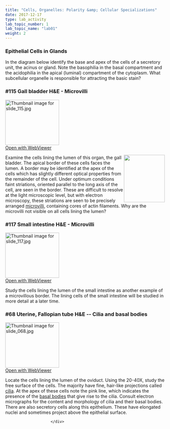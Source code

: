 ```yaml
---
title: "Cells, Organelles: Polarity &amp; Cellular Specializations"
date: 2017-12-17
type: lab_activity
lab_topic_number: 1
lab_topic_name: "lab01"
weight: 2
---
```

<div class="entrybody">
						<h3>Epithelial Cells in Glands</h3>

<p>In the diagram below identify the base and apex of the cells of a secretory unit, the acinus or gland. Note the basophilia in the basal compartment and the acidophilia in the apical (luminal) compartment of the cytoplasm. What subcellular organelle is responsible for attracting the basic stain? </p>

<h3>#115 Gall bladder <span class="caps">H&amp;E </span>- Microvilli</h3>

<div class="thumbnail"> <a href="http://virtualslides.cumc.columbia.edu/115.svs/view.apml?" target="_blank"><img alt="Thumbnail image for slide_115.jpg" src="/assets/images/slide_115-thumb-170x143-1659.jpg" width="170" height="143" class="mt-image-left"></a><br><a href="http://virtualslides.cumc.columbia.edu/115.svs/view.apml?" target="_blank">Open with WebViewer</a> </div>

<p><img src="/assets/images/115%20gall%20bladder.jpg" style="width:129px; height:150px; float:right;">Examine the cells lining the lumen of this organ, the gall bladder. The apical border of these cells faces the lumen.  A border may be identified at the apex of the cells which has slightly different optical properties from the remainder of the cell.  Under optimum conditions faint striations, oriented parallel to the long axis of the cell, are seen in the border.  These are difficult to resolve at the light microscopic level, but with electron microscopy, these striations are seen to be precisely arranged <u>microvilli</u>, containing cores of actin filaments. Why are the microvilli not visible on all cells lining the lumen?</p>

<h3>#117 Small intestine <span class="caps">H&amp;E </span>- Microvilli</h3>

<div class="thumbnail"> <a href="http://virtualslides.cumc.columbia.edu/117.svs/view.apml?" target="_blank"><img alt="Thumbnail image for slide_117.jpg" src="/assets/images/slide_117-thumb-170x143-1665.jpg" width="170" height="143" class="mt-image-left"></a><br><a href="http://virtualslides.cumc.columbia.edu/117.svs/view.apml?" target="_blank">Open with WebViewer</a> </div>

<p>Study the cells lining the lumen of the small intestine as another example of a microvillous border.  The lining cells of the small intestine will be studied in more detail at a later time. </p>

<h3>#68 Uterine, Fallopian tube <span class="caps">H&amp;E </span>-- Cilia and basal bodies</h3>

<div class="thumbnail"> <a href="http://virtualslides.cumc.columbia.edu/68.svs/view.apml?" target="_blank"><img alt="Thumbnail image for slide_068.jpg" src="/assets/images/slide_068-thumb-170x143-1551.jpg" width="170" height="143" class="mt-image-left"></a><br><a href="http://virtualslides.cumc.columbia.edu/68.svs/view.apml?" target="_blank">Open with WebViewer</a> </div>

<p>Locate the cells lining the lumen of the oviduct. Using the 20-40X, study the free surface of the cells. The majority have fine, hair-like projections called <u>cilia</u>. At the apex of these cells note the pink line, which indicates the presence of the <u>basal bodies</u> that give rise to the cilia. Consult electron micrographs for the content and morphology of cilia and their basal bodies. There are also secretory cells along this epithelium. These have elongated nuclei and sometimes project above the epithelial surface.</p>
						
						
						</div>

